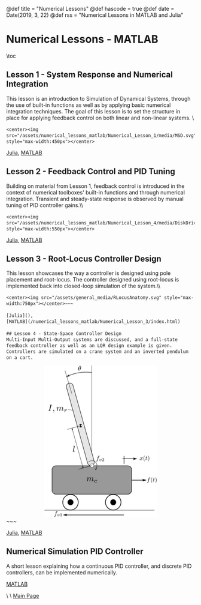 @def title = "Numerical Lessons"
@def hascode = true
@def date = Date(2019, 3, 22)
@def rss = "Numerical Lessons in MATLAB and Julia"


# Numerical Lessons - MATLAB

\toc

## Lesson 1 - System Response and Numerical Integration
This lesson is an introduction to Simulation of Dynamical Systems, through the use of built-in functions as well as by applying basic numerical integration techniques. The goal of this lesson is to set the structure in place for applying feedback control on both linear and non-linear systems. \\
~~~
<center><img src="/assets/numerical_lessons_matlab/Numerical_Lesson_1/media/MSD.svg" style="max-width:450px"></center>
~~~
[Julia](/numerical_lessons_julia/Numerical_Lesson_1/index.html),
[MATLAB](/numerical_lessons_matlab/Numerical_Lesson_1/index.html)

## Lesson 2 - Feedback Control and PID Tuning
Building on material from Lesson 1, feedback control is introduced in the context of numerical toolboxes' built-in functions and through numerical integration. Transient and steady-state response is observed by manual tuning of PID controller gains.\\\\
~~~
<center><img src="/assets/numerical_lessons_matlab/Numerical_Lesson_4/media/DiskDrive.svg" style="max-width:550px"></center>
~~~

[Julia](),
[MATLAB](/numerical_lessons_matlab/Numerical_Lesson_2/index.html)

## Lesson 3 - Root-Locus Controller Design
This lesson showcases the way a controller is designed using pole placement and root-locus. The controller designed using root-locus is implemented back into closed-loop simulation of the system.\\\\

~~~
<center><img src="/assets/general_media/RLocusAnatomy.svg" style="max-width:750px"></center>~~~

[Julia](),
[MATLAB](/numerical_lessons_matlab/Numerical_Lesson_3/index.html)

## Lesson 4 - State-Space Controller Design
Multi-Input Multi-Output systems are discussed, and a full-state feedback controller as well as an LQR design example is given. Controllers are simulated on a crane system and an inverted pendulum on a cart. 

~~~
<center><img src="/assets/numerical_lessons_matlab/Numerical_Lesson_4/media/Inverted_Pendulum.svg" style="max-width:300px"></center>
~~~

[Julia](),
[MATLAB](/numerical_lessons_matlab/Numerical_Lesson_4/index.html)

## Numerical Simulation PID Controller
A short lesson explaining how a continuous PID controller, and discrete PID controllers, can be implemented numerically. 

[MATLAB](/numerical_lessons_matlab/Numerical_Simulation_PID_Controller/index.html)

\\
\\
[Main Page](/index.html)